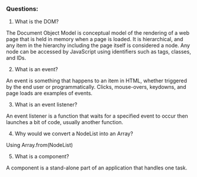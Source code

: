 ### Questions:
1. What is the DOM?

The Document Object Model is conceptual model of the rendering of a web page that is held in memory when a page is loaded.  It is hierarchical, and any item in the hierarchy including the page itself is considered a node.  Any node can be accessed by JavaScript using identifiers such as tags, classes, and IDs.

2. What is an event?

An event is something that happens to an item in HTML, whether triggered by the end user or programmatically.  Clicks, mouse-overs, keydowns, and page loads are examples of events.

3. What is an event listener?

An event listener is a function that waits for a specified event to occur then launches a bit of code, usually another function.

4. Why would we convert a NodeList into an Array?

Using Array.from(NodeList)

5. What is a component?

A component is a stand-alone part of an application that handles one task.
